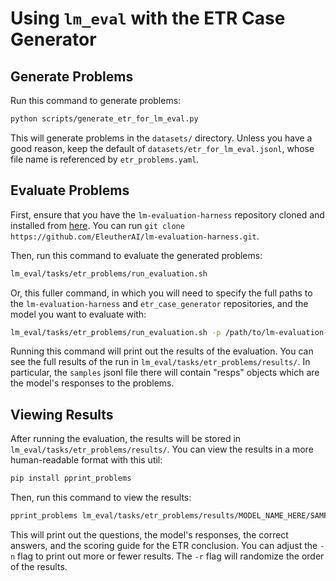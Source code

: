 # Using `lm_eval` with the ETR Case Generator

## Generate Problems

Run this command to generate problems:

```bash
python scripts/generate_etr_for_lm_eval.py
```

This will generate problems in the `datasets/` directory. Unless you have a good reason, keep the default of `datasets/etr_for_lm_eval.jsonl`, whose file name is referenced by `etr_problems.yaml`. 

## Evaluate Problems

First, ensure that you have the `lm-evaluation-harness` repository cloned and installed from [here](https://github.com/EleutherAI/lm-evaluation-harness). You can run `git clone https://github.com/EleutherAI/lm-evaluation-harness.git`.

Then, run this command to evaluate the generated problems:

```bash
lm_eval/tasks/etr_problems/run_evaluation.sh
```

Or, this fuller command, in which you will need to specify the full paths to the `lm-evaluation-harness` and `etr_case_generator` repositories, and the model you want to evaluate with:

```bash
lm_eval/tasks/etr_problems/run_evaluation.sh -p /path/to/lm-evaluation-harness -i /path/to/etr_case_generator  -m gpt-4-turbo
```

Running this command will print out the results of the evaluation. You can see the full results of the run in `lm_eval/tasks/etr_problems/results/`. In particular, the `samples` jsonl file there will contain "resps" objects which are the model's responses to the problems.

## Viewing Results

After running the evaluation, the results will be stored in `lm_eval/tasks/etr_problems/results/`. You can view the results in a more human-readable format with this util:

```bash
pip install pprint_problems
```

Then, run this command to view the results:

```bash
pprint_problems lm_eval/tasks/etr_problems/results/MODEL_NAME_HERE/SAMPLES_FILE.json -p doc/question resps correct doc/scoring_guide/etr_conclusion doc/scoring_guide/etr_conclusion_is_categorical -n 3 -r
```

This will print out the questions, the model's responses, the correct answers, and the scoring guide for the ETR conclusion. You can adjust the `-n` flag to print out more or fewer results. The `-r` flag will randomize the order of the results.